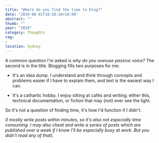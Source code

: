 ```yaml
---
title: "Where do you find the time to blog?"
date: "2019-08-01T18:28:16+10:00"
abstract: ""
thumb: ""
year: "2019"
category: Thoughts
tag:
- 
location: Sydney
---
```

A common question I'm asked is *why do you overuse passive voice?* The second is in the title. Blogging fills two purposes for me:

* It's an idea dump. I understand and think through concepts and problems easier if I have to explain them, and text is the easiest way I can.

* It's a cathartic hobby. I enjoy sitting at cafés and writing; either this, technical documentation, or fiction that may (not) ever see the light.

So it's not a question of finding time, it's how I'd function if I didn't.

*(I mostly write posts within minutes, so it's also not especially time consuming. I may also cheat and write a series of posts which are published over a week if I know I'll be especially busy at work. But you didn't read any of that).*
